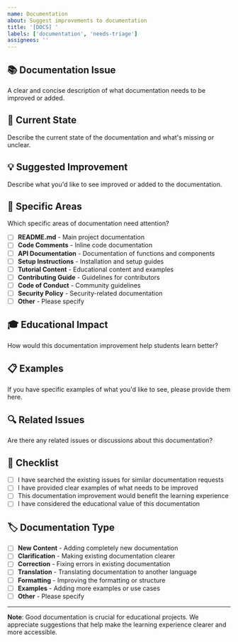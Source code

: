 ```yaml
---
name: Documentation
about: Suggest improvements to documentation
title: '[DOCS] '
labels: ['documentation', 'needs-triage']
assignees: ''
---
```


## 📚 Documentation Issue

A clear and concise description of what documentation needs to be improved or added.

## 🎯 Current State

Describe the current state of the documentation and what's missing or unclear.

## 💡 Suggested Improvement

Describe what you'd like to see improved or added to the documentation.

## 📖 Specific Areas

Which specific areas of documentation need attention?

- [ ] **README.md** - Main project documentation
- [ ] **Code Comments** - Inline code documentation
- [ ] **API Documentation** - Documentation of functions and components
- [ ] **Setup Instructions** - Installation and setup guides
- [ ] **Tutorial Content** - Educational content and examples
- [ ] **Contributing Guide** - Guidelines for contributors
- [ ] **Code of Conduct** - Community guidelines
- [ ] **Security Policy** - Security-related documentation
- [ ] **Other** - Please specify

## 🎓 Educational Impact

How would this documentation improvement help students learn better?

## 📋 Examples

If you have specific examples of what you'd like to see, please provide them here.

## 🔍 Related Issues

Are there any related issues or discussions about this documentation?

## 📝 Checklist

- [ ] I have searched the existing issues for similar documentation requests
- [ ] I have provided clear examples of what needs to be improved
- [ ] This documentation improvement would benefit the learning experience
- [ ] I have considered the educational value of this documentation

## 🏷️ Documentation Type

- [ ] **New Content** - Adding completely new documentation
- [ ] **Clarification** - Making existing documentation clearer
- [ ] **Correction** - Fixing errors in existing documentation
- [ ] **Translation** - Translating documentation to another language
- [ ] **Formatting** - Improving the formatting or structure
- [ ] **Examples** - Adding more examples or use cases
- [ ] **Other** - Please specify

---

**Note**: Good documentation is crucial for educational projects. We appreciate suggestions that help make the learning experience clearer and more accessible.
